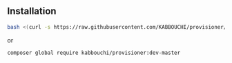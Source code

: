 ## Installation

```bash
bash <(curl -s https://raw.githubusercontent.com/KABBOUCHI/provisioner/d3cbbe2d702c433b2a6c8954048191f663d8a874/provisioner-installer.sh) && source ~/.bashrc && provisioner install
```

or 

```bash
composer global require kabbouchi/provisioner:dev-master
```